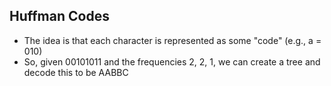 ## Huffman Codes

- The idea is that each character is represented as some "code" (e.g., a = 010)
- So, given 00101011 and the frequencies 2, 2, 1, we can create a tree and decode this to be AABBC